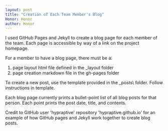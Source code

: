 ```yaml
---
layout: post
title: "Creation of Each Team Member's Blog"
Honor: Honor
author: Honor
---
```


I used GitHub Pages and Jekyll to create a blog page for each member of the team. Each page is accessible by way of a link on the project homepage.

For a member to have a blog page, there must be a:
1. page layout html file defined in the \_layout folder
2. page creation markdown file in the gh-pages folder

To create a new post, use the template provided in the \_posts\ folder. Follow instructions in template.

Each blog page currently prints a bullet-point list of all blog posts for that person. Each point prints the post date, title, and contents.

Credit to GitHub user 'hypraptive' repository 'hypraptive.github.io' for an example of how GitHub pages and Jekyll work together to create blog posts.
